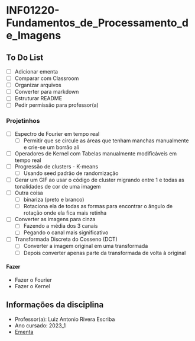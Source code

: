 # INF01220-Fundamentos_de_Processamento_de_Imagens

## To Do List

- [ ] Adicionar ementa
- [ ] Comparar com Classroom
- [ ] Organizar arquivos
- [ ] Converter para markdown
- [ ] Estruturar README
- [ ] Pedir permissão para professor(a)

### Projetinhos

- [ ] Espectro de Fourier em tempo real
  - [ ] Permitir que se circule as áreas que tenham manchas manualmente e crie-se um borrão ali
- [ ] Operadores de Kernel com Tabelas manualmente modificáveis em tempo real
- [ ] Progressão de clusters - K-means
  - [ ] Usando seed padrão de randomização
- [ ] Gerar um GIF ao usar o código de cluster migrando entre 1 e todas as tonalidades de cor de uma imagem
- [ ] Outra coisa
  - [ ] binariza (preto e branco)
  - [ ] Rotaciona ela de todas as formas para encontrar o ângulo de rotação onde ela fica mais retinha
- [ ] Converter as imagens para cinza
  - [ ] Fazendo a média dos 3 canais
  - [ ] Pegando o canal mais significativo
- [ ] Transformada Discreta do Cosseno (DCT)
  - [ ] Converter a imagem original em uma transformada
  - [ ] Depois converter apenas parte da transformada de volta à original

#### Fazer

- Fazer o Fourier
- Fazer o Kernel

## Informações da disciplina

- Professor(a): Luiz Antonio Rivera Escriba
- Ano cursado: 2023_1
- [Ementa][LinkEmenta]

[LinkEmenta]: https://github.com/UENF-Conteudo-de-Disciplinas/INF01220-Fundamentos_de_Processamento_de_Imagens/blob/main/Files/ementa%20INF01220%20-%20Fundamentos%20de%20Processamento%20de%20Imagens.pdf
